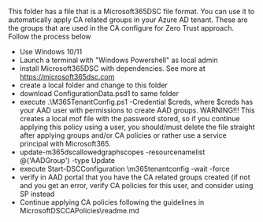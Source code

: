 This folder has a file that is a Microsoft365DSC file format. You can use it to automatically apply CA related groups in your Azure AD tenant. 
These are the groups that are used in the CA configure for Zero Trust approach. Follow the process below
- Use Windows 10/11
- Launch a terminal with "Windows Powershell" as local admin
- install Microsoft365DSC with dependencies. See more at https://microsoft365dsc.com 
- create a local folder <m365dscgroupsfolder> and change to this folder
- download ConfigurationData.psd1 to same folder
- execute .\M365TenantConfig.ps1 -Credential $creds, where $creds has your AAD user with permissions to create AAD groups.
  WARNING!!! This creates a local mof file with the password stored, so if you continue applying this policy using a user, 
  you should/must delete the file straight after applying groups and/or CA policies or rather use a service principal with Microsoft365.
- update-m365dscallowedgraphscopes -resourcenamelist @('AADGroup') -type Update
- execute Start-DSCConfiguration <m365dscgroupsfolder>\m365tenantconfig -wait -force
- verify in AAD portal that you have the CA related groups created (if not and you get an error, verify CA policies for this user, and consider using SP instead
- Continue applying CA policies following the guidelines in MicrosoftDSCCAPolicies\readme.md    
